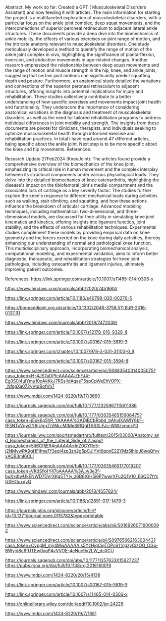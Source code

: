Abstract, My work so far:
Created a GPT ( Musculoskeletal Disorders Assistant) and now feeding it with articles. The main information for starting the project is a multifaceted exploration of musculoskeletal disorders, with a particular focus on the ankle joint complex, deep squat movements, and the interconnections of superior peroneal retinaculum to adjacent lateral ankle structures. These documents provide a deep dive into the biomechanics of ankle mobility, the effects of various exercises on joint range of motion, and the intricate anatomy relevant to musculoskeletal disorders. One study meticulously developed a method to quantify the range of motion of the ankle joint complex in vivo, highlighting the significance of plantarflexion, inversion, and abduction movements in age-related changes. Another research emphasized the relationship between deep squat movements and the range of motion and muscle strength in the hip, knee, and ankle joints, suggesting that certain joint motions can significantly predict squatting depth and posture. Furthermore, an anatomical study detailed the variations and connections of the superior peroneal retinaculum to adjacent structures, offering insights into potential implications for injury and rehabilitation. These studies collectively contribute to a better understanding of how specific exercises and movements impact joint health and functionality. They underscore the importance of considering anatomical variations in the diagnosis and treatment of musculoskeletal disorders, as well as the need for tailored rehabilitation programs to address individual differences in joint mobility and strength. The insights from these documents are pivotal for clinicians, therapists, and individuals seeking to optimize musculoskeletal health through informed exercise and rehabilitation practices.
In total i have read around 47 different articles, being specific about the ankle joint. Next step is to be more specific about the knee and hip movements.
References:



Research Update 27Feb2024 (KneeJoint): The articles found provide a comprehensive overview of the biomechanics of the knee joint, emphasizing its critical role in human movement and the complex interplay between its structural components under various physiological loads. They delve into the detailed biomechanics of knee osteoarthritis, highlighting the disease's impact on the tibiofemoral joint's medial compartment and the associated loss of cartilage as a key severity factor. The studies further explore the knee's response to different mechanical loads during activities such as walking, stair climbing, and squatting, and how these actions influence the breakdown of articular cartilage. Advanced modeling techniques, including mathematical, two-dimensional, and three-dimensional models, are discussed for their utility in simulating knee joint kinematics and kinetics, offering insights into ligament function, joint stability, and the effects of various rehabilitation techniques. Experimental studies complement these models by providing empirical data on knee geometry and the forces exerted on the knee during daily activities, thereby enhancing our understanding of normal and pathological knee function. This multidisciplinary approach, incorporating biomechanical analysis, computational modeling, and experimental validation, aims to inform better diagnostic, therapeutic, and rehabilitation strategies for knee joint pathologies, including osteoarthritis and ligament injuries, ultimately improving patient outcomes.

References:
https://link.springer.com/article/10.1007/s11465-014-0306-x

https://www.hindawi.com/journals/abb/2020/7451683/

https://link.springer.com/article/10.1186/s40798-020-00276-5

https://boneandjoint.org.uk/article/10.1302/2046-3758.511.BJR-2016-0107.R1

https://www.hindawi.com/journals/abb/2019/7472039/

https://link.springer.com/article/10.1007/s12178-016-9329-8

https://link.springer.com/article/10.1007/s00167-015-3619-3

https://link.springer.com/chapter/10.1007/978-3-031-31100-0_8

https://link.springer.com/article/10.1007/s00167-015-3594-8

https://www.sciencedirect.com/science/article/pii/S0883540314005075?casa_token=H-4JS7aDPfcAAAAA:ZhFJ4-Eg3S0i4ulYmu10oAkKkJ7RSsiIdAqasT5spCpWeEhVOPX-_NfsgXa072yVtdBofVh7

https://www.mdpi.com/1424-8220/19/17/3690

https://journals.sagepub.com/doi/full/10.1177/2325967115611386

https://journals.sagepub.com/doi/full/10.1177/0363546515608475?casa_token=jEuk6p5hR_YAAAAA%3ADjBCbRbbd_bAhulXAWlY6bF-fF5NTxVqw2Y8jUgjxTiVMu-MtMeSlRQglTASXLFJc-WWzymnsY0

https://journals.lww.com/sportsmedarthro/fulltext/2015/03000/Anatomy_and_Biomechanics_of_the_Lateral_Side_of.2.aspx?casa_token=5lt6GRjE94gAAAAA:rlnZ0CYRc5-j2NMywPA9gHFjfmeTf3eqI4zp3zn2g5pCJlYVt9qpnE22YMz5lhIdJ8wqQfvyxAQB3mI6CLI

https://journals.sagepub.com/doi/full/10.1177/0363546517701920?casa_token=VKdSfk4Y47oAAAAA%3A_w3e3f-buXxdIwUkENWD7DVrXKg5TYIy_z6B6tGH5i6P7wwrXFu2Q1V10_E6QD7tYcUXHOuxdyQ

https://www.hindawi.com/journals/abb/2018/4657824/

https://link.springer.com/article/10.1186/s12891-017-1479-3

https://journals.plos.org/plosone/article/file?id=10.1371/journal.pone.0115782&type=printable

https://www.sciencedirect.com/science/article/abs/pii/S0169260716000092

https://www.sciencedirect.com/science/article/pii/S0976566216300443?casa_token=CvpgM_my4MwAAAAA:s5YzHjqCjqTDPc611rlgzyCizOG_OGu-BWyjd8c6fUTEw0xqP4vVVOE-4eNuc9x2LW_dcXCU

https://journals.sagepub.com/doi/abs/10.1177/1357633X15627237
https://pubs.rsna.org/doi/full/10.1148/rg.2016160019

https://www.mdpi.com/1424-8220/20/15/4138

https://link.springer.com/article/10.1007/s00167-015-3619-3

https://link.springer.com/article/10.1007/s11465-014-0306-x

https://onlinelibrary.wiley.com/doi/epdf/10.1002/jor.24226

https://www.mdpi.com/1424-8220/19/7/1681


